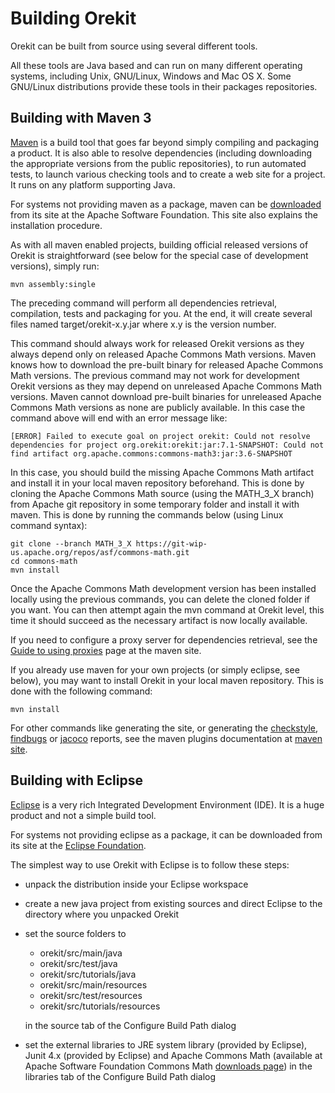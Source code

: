 <!--- Copyright 2002-2015 CS Systèmes d'Information
  Licensed under the Apache License, Version 2.0 (the "License");
  you may not use this file except in compliance with the License.
  You may obtain a copy of the License at
  
    http://www.apache.org/licenses/LICENSE-2.0
  
  Unless required by applicable law or agreed to in writing, software
  distributed under the License is distributed on an "AS IS" BASIS,
  WITHOUT WARRANTIES OR CONDITIONS OF ANY KIND, either express or implied.
  See the License for the specific language governing permissions and
  limitations under the License.
-->

# Building Orekit

Orekit can be built from source using several different tools.
  
All these tools are Java based and can run on many different operating
systems, including Unix, GNU/Linux, Windows and Mac OS X. Some GNU/Linux
distributions provide these tools in their packages repositories.

## Building with Maven 3

[Maven](http://maven.apache.org/) is a build tool that goes far beyond
simply compiling and packaging a product. It is also able to resolve
dependencies (including downloading the appropriate versions from the public
repositories), to run automated tests, to launch various checking tools and
to create a web site for a project. It runs on any platform supporting Java.
  
For systems not providing maven as a package, maven can be
[downloaded](http://maven.apache.org/download.cgi) from its site at the
Apache Software Foundation. This site also explains the
installation procedure.

As with all maven enabled projects, building official released versions of
Orekit is straightforward (see below for the special case of development versions),
simply run:

    mvn assembly:single

The preceding command will perform all dependencies retrieval, compilation,
tests and packaging for you. At the end, it will create several files named
target/orekit-x.y.jar where x.y is the version number.

This command should always work for released Orekit versions as they
always depend only on released Apache Commons Math versions. Maven knows how
to download the pre-built binary for released Apache Commons Math versions.
The previous command may not work for development Orekit versions as they
may depend on unreleased Apache Commons Math versions. Maven cannot download
pre-built binaries for unreleased Apache Commons Math versions as none are
publicly available. In this case the command above will end with an error message
like:

    [ERROR] Failed to execute goal on project orekit: Could not resolve dependencies for project org.orekit:orekit:jar:7.1-SNAPSHOT: Could not find artifact org.apache.commons:commons-math3:jar:3.6-SNAPSHOT

In this case, you should build the missing Apache Commons Math artifact and
install it in your local maven repository beforehand. This is done by cloning
the Apache Commons Math source (using the MATH_3_X branch) from Apache git
repository in some temporary folder and install it with maven. This is done by
running the commands below (using Linux command syntax):

    git clone --branch MATH_3_X https://git-wip-us.apache.org/repos/asf/commons-math.git
    cd commons-math
    mvn install

Once the Apache Commons Math development version has been installed locally using
the previous commands, you can delete the cloned folder if you want. You can then
attempt again the mvn command at Orekit level, this time it should succeed as the
necessary artifact is now locally available.

If you need to configure a proxy server for dependencies retrieval, see
the [Guide to using proxies](http://maven.apache.org/guides/mini/guide-proxies.html)
page at the maven site.

If you already use maven for your own projects (or simply eclipse, see
below), you may want to install Orekit in your local maven repository. This is done
with the following command:

    mvn install

For other commands like generating the site, or generating the
[checkstyle](http://checkstyle.sourceforge.net/),
[findbugs](http://findbugs.sourceforge.net/) or
[jacoco](http://www.eclemma.org/jacoco/) reports, see the maven
plugins documentation at [maven site](http://maven.apache.org/plugins/index.html).

## Building with Eclipse

[Eclipse](http://www.eclipse.org/) is a very rich Integrated Development
Environment (IDE). It is a huge product and not a simple build tool.

For systems not providing eclipse as a package, it can be downloaded from its
site at the [Eclipse Foundation](http://www.eclipse.org/downloads/).

The simplest way to use Orekit with Eclipse is to follow these steps:

  * unpack the distribution inside your Eclipse workspace

  * create a new java project from existing sources and direct Eclipse to the
     directory where you unpacked Orekit

  * set the source folders to
    * orekit/src/main/java
    * orekit/src/test/java
    * orekit/src/tutorials/java
	* orekit/src/main/resources
    * orekit/src/test/resources
    * orekit/src/tutorials/resources

    in the source tab of the Configure Build Path dialog

  * set the external libraries to JRE system library (provided by Eclipse),
    Junit 4.x (provided by Eclipse) and Apache Commons Math (available at
    Apache Software Foundation Commons Math
    [downloads page](http://commons.apache.org/proper/commons-math/download_math.cgi))
    in the libraries tab of the Configure Build Path dialog
